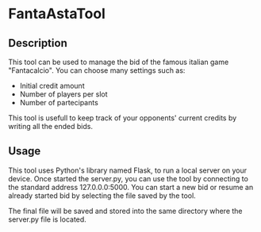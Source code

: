 # FantaAstaTool

## **Description**
This tool can be used to manage the bid of the famous italian game "Fantacalcio". You can choose many settings such as:
- Initial credit amount
- Number of players per slot
- Number of partecipants

This tool is usefull to keep track of your opponents' current credits by writing all the ended bids.

## **Usage**
This tool uses Python's library named Flask, to run a local server on your device. Once started the server.py, you can use the tool by connecting to the standard address 127.0.0.0:5000. You can start a new bid or resume an already started bid by selecting the file saved by the tool. 

The final file will be saved and stored into the same directory where the server.py file is located.